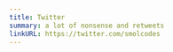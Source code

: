 ```yaml
---
title: Twitter
summary: a lot of nonsense and retweets
linkURL: https://twitter.com/smolcodes
---
```


